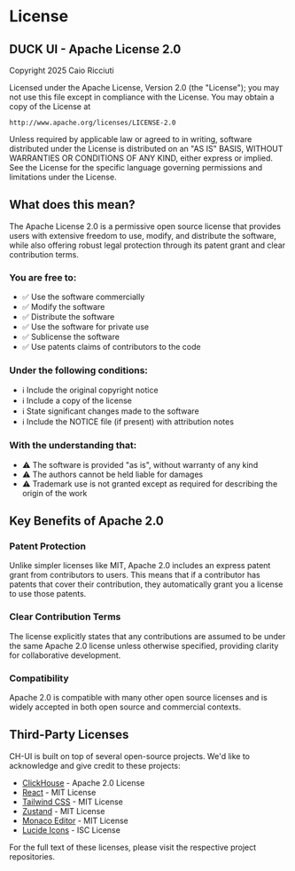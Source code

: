 # License

## DUCK UI - Apache License 2.0

Copyright 2025 Caio Ricciuti 

Licensed under the Apache License, Version 2.0 (the "License");
you may not use this file except in compliance with the License.
You may obtain a copy of the License at

    http://www.apache.org/licenses/LICENSE-2.0

Unless required by applicable law or agreed to in writing, software
distributed under the License is distributed on an "AS IS" BASIS,
WITHOUT WARRANTIES OR CONDITIONS OF ANY KIND, either express or implied.
See the License for the specific language governing permissions and
limitations under the License.

## What does this mean?

The Apache License 2.0 is a permissive open source license that provides users with extensive freedom to use, modify, and distribute the software, while also offering robust legal protection through its patent grant and clear contribution terms.

### You are free to:

- ✅ Use the software commercially
- ✅ Modify the software
- ✅ Distribute the software
- ✅ Use the software for private use
- ✅ Sublicense the software
- ✅ Use patents claims of contributors to the code

### Under the following conditions:

- ℹ️ Include the original copyright notice
- ℹ️ Include a copy of the license
- ℹ️ State significant changes made to the software
- ℹ️ Include the NOTICE file (if present) with attribution notes

### With the understanding that:

- ⚠️ The software is provided "as is", without warranty of any kind
- ⚠️ The authors cannot be held liable for damages
- ⚠️ Trademark use is not granted except as required for describing the origin of the work

## Key Benefits of Apache 2.0

### Patent Protection
Unlike simpler licenses like MIT, Apache 2.0 includes an express patent grant from contributors to users. This means that if a contributor has patents that cover their contribution, they automatically grant you a license to use those patents.

### Clear Contribution Terms
The license explicitly states that any contributions are assumed to be under the same Apache 2.0 license unless otherwise specified, providing clarity for collaborative development.

### Compatibility
Apache 2.0 is compatible with many other open source licenses and is widely accepted in both open source and commercial contexts.

## Third-Party Licenses

CH-UI is built on top of several open-source projects. We'd like to acknowledge and give credit to these projects:

- [ClickHouse](https://github.com/ClickHouse/ClickHouse) - Apache 2.0 License
- [React](https://github.com/facebook/react) - MIT License
- [Tailwind CSS](https://github.com/tailwindlabs/tailwindcss) - MIT License
- [Zustand](https://github.com/pmndrs/zustand) - MIT License
- [Monaco Editor](https://github.com/microsoft/monaco-editor) - MIT License
- [Lucide Icons](https://github.com/lucide-icons/lucide) - ISC License

For the full text of these licenses, please visit the respective project repositories.